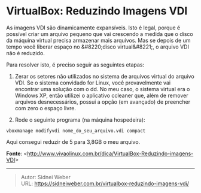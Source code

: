 # VirtualBox: Reduzindo Imagens VDI

As imagens VDI são dinamicamente expansíveis. Isto é legal, porque é possível criar um arquivo pequeno que vai crescendo a medida que o disco da máquina virtual precisa armazenar mais arquivos. Mas se depois de um tempo você liberar espaço no &amp;#8220;disco virtual&amp;#8221;, o arquivo VDI não é reduzido.

Para resolver isto, é preciso seguir as seguintes etapas:

1) Zerar os setores não utilizados no sistema de arquivos virtual do arquivo VDI. Se o sistema convidado for Linux, você provavelmente vai encontrar uma solução com o dd. No meu caso, o sistema virtual era o Windows XP, então utilizei o aplicativo ccleaner que, além de remover arquivos desnecessários, possui a opção (em avançado) de preencher com zero o espaço livre.

2) Rode o seguinte programa (na máquina hospedeira):

```shell
vboxmanage modifyvdi nome_do_seu_arquivo.vdi compact
```

Aqui consegui reduzir de 5 para 3,8GB o meu arquivo.

**Fonte**: &lt;http://www.vivaolinux.com.br/dica/VirtualBox-Reduzindo-imagens-VDI&gt;

---

> Autor: Sidnei Weber  
> URL: https://sidneiweber.com.br/virtualbox-reduzindo-imagens-vdi/  

